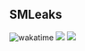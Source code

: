 ## SMLeaks
![wakatime](https://wakatime.com/badge/github/trbodev/smleaks.svg) ![](https://img.shields.io/tokei/lines/github/trbodev/smleaks) ![](https://img.shields.io/discord/668320727912415233?label=discord)